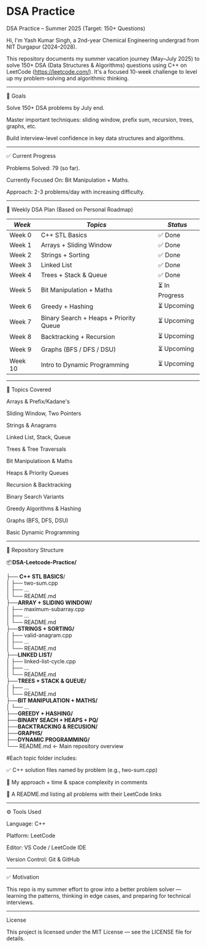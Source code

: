 # DSA Practice

DSA Practice – Summer 2025 (Target: 150+ Questions)

Hi, I'm Yash Kumar Singh, a 2nd-year Chemical Engineering undergrad from NIT Durgapur (2024–2028).

This repository documents my summer vacation journey (May–July 2025) to solve 150+ DSA (Data Structures & Algorithms) questions using C++ on LeetCode (https://leetcode.com/).
It's a focused 10-week challenge to level up my problem-solving and algorithmic thinking.


---

🎯 Goals

Solve 150+ DSA problems by July end.

Master important techniques: sliding window, prefix sum, recursion, trees, graphs, etc.

Build interview-level confidence in key data structures and algorithms.



---

✅ Current Progress

Problems Solved: 79 (so far).

Currently Focused On: Bit Manipulation + Maths.

Approach: 2-3 problems/day with increasing difficulty.


---

🧭 Weekly DSA Plan (Based on Personal Roadmap)

| *Week*   | *Topics*                              | *Status*       |
|------------|------------------------------------------|------------------|
| Week 0     | C++ STL Basics                           | ✅ Done           |
| Week 1     | Arrays + Sliding Window                  | ✅ Done           |
| Week 2     | Strings + Sorting                        | ✅ Done           |
| Week 3     | Linked List                              | ✅ Done           |
| Week 4     | Trees + Stack & Queue                    | ✅ Done           |
| Week 5     | Bit Manipulation + Maths                 | ⏳ In Progress    |
| Week 6     | Greedy + Hashing                         | ⏳ Upcoming       |
| Week 7     | Binary Search + Heaps + Priority Queue   | ⏳ Upcoming       |
| Week 8     | Backtracking + Recursion                 | ⏳ Upcoming       |
| Week 9     | Graphs (BFS / DFS / DSU)                 | ⏳ Upcoming       |
| Week 10    | Intro to Dynamic Programming             | ⏳ Upcoming       |

---

🧠 Topics Covered

Arrays & Prefix/Kadane's

Sliding Window, Two Pointers

Strings & Anagrams

Linked List, Stack, Queue

Trees & Tree Traversals

Bit Manipulatioon & Maths

Heaps & Priority Queues

Recursion & Backtracking

Binary Search Variants

Greedy Algorithms & Hashing

Graphs (BFS, DFS, DSU)

Basic Dynamic Programming


---

📁 Repository Structure

📦**DSA-Leetcode-Practice/**

├── **C++ STL BASICS**/             
│   ├── two-sum.cpp                 
│   ├── ...                         
│   └── README.md                   
├──**ARRAY + SLIDING WINDOW/**      
│   ├── maximum-subarray.cpp        
│   ├── ...                         
│   └── README.md                   
├──**STRINGS + SORTING/**           
│   ├── valid-anagram.cpp           
│   ├── ...                         
│   └── README.md                   
├──**LINKED LIST/**                 
│   ├── linked-list-cycle.cpp       
│   ├── ...                         
│   └── README.md                   
├──**TREES + STACK & QUEUE/**       
│   ├── ...                         
│   └── README.md                   
├──**BIT MANIPULATION + MATHS/**    
│   └── ...                         
├──**GREEDY + HASHING/**            
├──**BINARY SEACH + HEAPS + PQ/**   
├──**BACKTRACKING & RECUSION/**     
├──**GRAPHS/**                      
├──**DYNAMIC PROGRAMMING/**         
└── README.md         ← Main repository overview 

#Each topic folder includes:

✅ C++ solution files named by problem (e.g., two-sum.cpp)

🧠 My approach + time & space complexity in comments

📌 A README.md listing all problems with their LeetCode links



---


⚙ Tools Used

Language: C++

Platform: LeetCode

Editor: VS Code / LeetCode IDE

Version Control: Git & GitHub



---

✅ Motivation

This repo is my summer effort to grow into a better problem solver — learning the patterns, thinking in edge cases, and preparing for technical interviews.


---

License

This project is licensed under the MIT License — see the LICENSE file for details.
